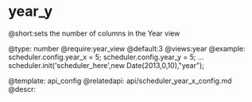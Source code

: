 year_y
=============
@short:sets the number of columns in the Year view
	

@type: number
@require:year_view
@default:3
@views:year
@example:
scheduler.config.year_x = 5;
scheduler.config.year_y = 5;
...
scheduler.init('scheduler_here',new Date(2013,0,10),"year");


@template:	api_config
@relatedapi:
	api/scheduler_year_x_config.md
@descr: